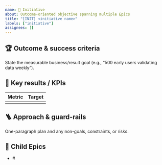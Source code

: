 ```yaml
---
name: 🎯 Initiative
about: Outcome-oriented objective spanning multiple Epics
title: "[INIT] <initiative name>"
labels: ["initiative"]
assignees: []
---
```


## 🏆 Outcome & success criteria
State the measurable business/result goal (e.g., “500 early users validating data weekly”).

## 🔑 Key results / KPIs
| Metric | Target |
|--------|--------|
|        |        |

## 🪜 Approach & guard-rails
One-paragraph plan and any non-goals, constraints, or risks.



## 🔗 Child Epics
- \#<!-- Epic link -->
